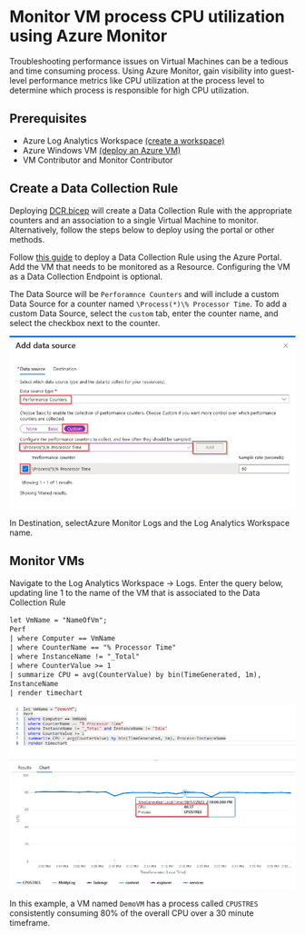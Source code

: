 # Monitor VM process CPU utilization using Azure Monitor

Troubleshooting performance issues on Virtual Machines can be a tedious and time consuming process. Using Azure Monitor, gain visibility into guest-level performance metrics like CPU utilization at the process level to determine which process is responsible for high CPU utilization.

## Prerequisites

- Azure Log Analytics Workspace [(create a workspace)](https://learn.microsoft.com/en-us/azure/azure-monitor/logs/quick-create-workspace?tabs=azure-portal)
- Azure Windows VM [(deploy an Azure VM)](https://learn.microsoft.com/en-us/azure/virtual-machines/windows/quick-create-portal)
- VM Contributor and Monitor Contributor

## Create a Data Collection Rule

Deploying [DCR.bicep](DCR.bicep) will create a Data Collection Rule with the appropriate counters and an association to a single Virtual Machine to monitor. Alternatively, follow the steps below to deploy using the portal or other methods.

Follow [this guide](https://learn.microsoft.com/en-us/azure/azure-monitor/agents/data-collection-rule-azure-monitor-agent?tabs=portal) to deploy a Data Collection Rule using the Azure Portal. Add the VM that needs to be monitored as a Resource. Configuring the VM as a Data Collection Endpoint is optional.

The Data Source will be ```Perforamnce Counters``` and will include a custom Data Source for a counter named  ```\Process(*)\% Processor Time```. To add a custom Data Source, select the ```custom``` tab, enter the counter name, and select the checkbox next to the counter.

![image](img1.png)

In Destination, selectAzure Monitor Logs and the Log Analytics Workspace name.

## Monitor VMs

Navigate to the Log Analytics Workspace -> Logs. Enter the query below, updating line 1 to the name of the VM that is associated to the Data Collection Rule

```Kusto
let VmName = "NameOfVm";
Perf
| where Computer == VmName
| where CounterName == "% Processor Time"
| where InstanceName != "_Total"
| where CounterValue >= 1
| summarize CPU = avg(CounterValue) by bin(TimeGenerated, 1m), InstanceName
| render timechart
```

![image](img2.png)

In this example, a VM named ```DemoVM``` has a process called ```CPUSTRES``` consistently consuming 80% of the overall CPU  over a 30 minute timeframe.